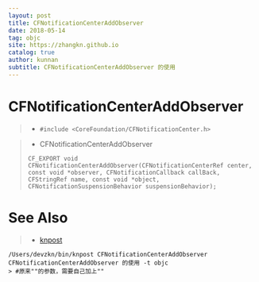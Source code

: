 ```yaml
---
layout: post
title: CFNotificationCenterAddObserver
date: 2018-05-14
tag: objc
site: https://zhangkn.github.io
catalog: true
author: kunnan
subtitle: CFNotificationCenterAddObserver 的使用
---
```



# CFNotificationCenterAddObserver

>* `#include <CoreFoundation/CFNotificationCenter.h>`
><script src="https://gist.github.com/zhangkn/74a599e16e2680d03f07baecb15d782b.js"></script>



>* CFNotificationCenterAddObserver
>```
>CF_EXPORT void CFNotificationCenterAddObserver(CFNotificationCenterRef center, const void *observer, CFNotificationCallback callBack, CFStringRef name, const void *object, CFNotificationSuspensionBehavior suspensionBehavior);
>```
>


# See Also 

>* [knpost](https://github.com/zhangkn/KNBin/blob/master/knpost) 
>
```
/Users/devzkn/bin/knpost CFNotificationCenterAddObserver CFNotificationCenterAddObserver 的使用 -t objc
> #原来""的参数，需要自己加上""
```

